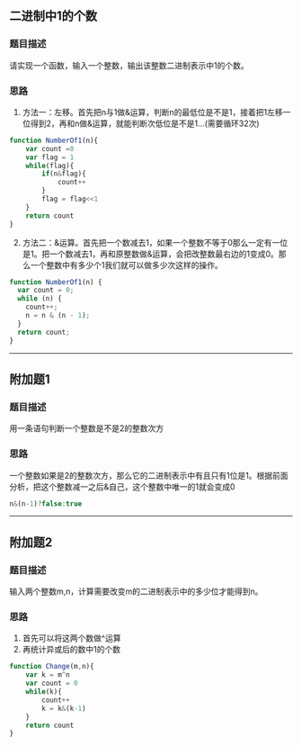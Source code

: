## 二进制中1的个数

### 题目描述

请实现一个函数，输入一个整数，输出该整数二进制表示中1的个数。

### 思路

1. 方法一：左移。首先把n与1做&运算，判断n的最低位是不是1，接着把1左移一位得到2，再和n做&运算，就能判断次低位是不是1...(需要循环32次)
```javascript
function NumberOf1(n){
    var count =0
    var flag = 1
    while(flag){
        if(n&flag){
            count++
        }
        flag = flag<<1
    }
    return count
}
```

2. 方法二：&运算。首先把一个数减去1，如果一个整数不等于0那么一定有一位是1。把一个数减去1，再和原整数做&运算，会把改整数最右边的1变成0。那么一个整数中有多少个1我们就可以做多少次这样的操作。
```javascript
function NumberOf1(n) {
  var count = 0;
  while (n) {
    count++;
    n = n & (n - 1);
  }
  return count;
}
```

----

## 附加题1

### 题目描述

用一条语句判断一个整数是不是2的整数次方

### 思路

一个整数如果是2的整数次方，那么它的二进制表示中有且只有1位是1。根据前面分析，把这个整数减一之后&自己，这个整数中唯一的1就会变成0
```javascript
n&(n-1)?false:true
```

----

## 附加题2

### 题目描述

输入两个整数m,n，计算需要改变m的二进制表示中的多少位才能得到n。

### 思路

1. 首先可以将这两个数做^运算
2. 再统计异或后的数中1的个数
```javascript
function Change(m,n){
    var k = m^n
    var count = 0
    while(k){
        count++
        k = k&(k-1)
    }
    return count
}
```
